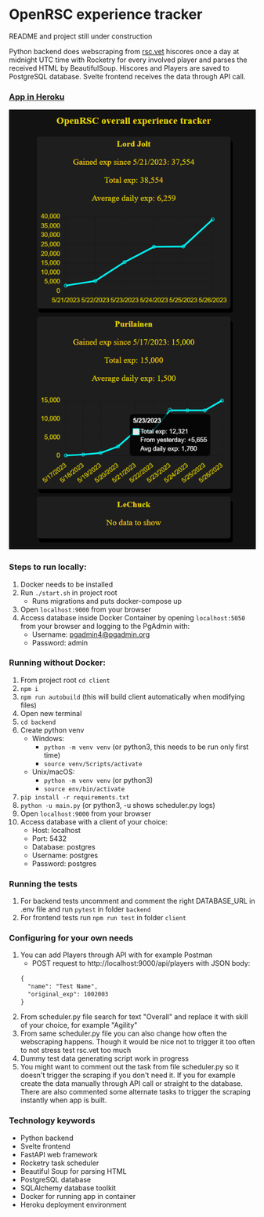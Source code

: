 # OpenRSC experience tracker

README and project still under construction

Python backend does webscraping from [rsc.vet](https://rsc.vet/) hiscores once a day at midnight UTC time with Rocketry for every involved player and parses the received HTML by BeautifulSoup. Hiscores and Players are saved to PostgreSQL database. Svelte frontend receives the data through API call.

### [App in Heroku](https://openrsc-exp-tracker.herokuapp.com/)

![Frontpage](/client/public/images/client.png)

### Steps to run locally:
1. Docker needs to be installed
2. Run `./start.sh` in project root
    - Runs migrations and puts docker-compose up
3. Open `localhost:9000` from your browser
4. Access database inside Docker Container by opening `localhost:5050` from your browser and logging to the PgAdmin with:
    - Username: pgadmin4@pgadmin.org
    - Password: admin

### Running without Docker:
1. From project root `cd client`
2. `npm i`
3. `npm run autobuild` (this will build client automatically when modifying files)
4. Open new terminal
5. `cd backend`
6. Create python venv
    - Windows:
        - `python -m venv venv` (or python3, this needs to be run only first time)
        - `source venv/Scripts/activate`
    - Unix/macOS:
        - `python -m venv venv` (or python3)
        - `source env/bin/activate`
7. `pip install -r requirements.txt`
8. `python -u main.py` (or python3, -u shows scheduler.py logs)
9. Open `localhost:9000` from your browser
10. Access database with a client of your choice:
    - Host: localhost
    - Port: 5432
    - Database: postgres
    - Username: postgres
    - Password: postgres

### Running the tests
1. For backend tests uncomment and comment the right DATABASE_URL in .env file and run `pytest` in folder `backend`
2. For frontend tests run `npm run test` in folder `client`

### Configuring for your own needs
1. You can add Players through API with for example Postman
    - POST request to http://localhost:9000/api/players with JSON body:
    ```
    {
      "name": "Test Name",
      "original_exp": 1002003
    }
    ```
2. From scheduler.py file search for text "Overall" and replace it with skill of your choice, for example "Agility"
3. From same scheduler.py file you can also change how often the webscraping happens. Though it would be nice not to trigger it too often to not stress test rsc.vet too much
4. Dummy test data generating script work in progress
5. You might want to comment out the task from file scheduler.py so it doesn't trigger the scraping if you don't need it. If you for example create the data manually through API call or straight to the database. There are also commented some alternate tasks to trigger the scraping instantly when app is built.

### Technology keywords
- Python backend
- Svelte frontend
- FastAPI web framework
- Rocketry task scheduler
- Beautiful Soup for parsing HTML
- PostgreSQL database
- SQLAlchemy database toolkit
- Docker for running app in container
- Heroku deployment environment